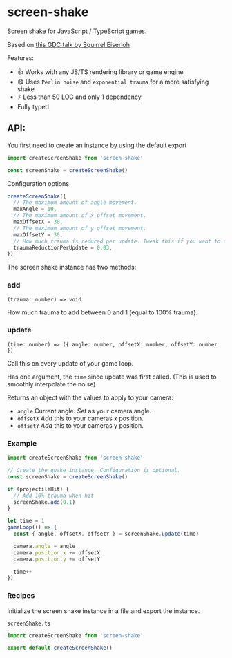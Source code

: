 # screen-shake

Screen shake for JavaScript / TypeScript games.

Based on [this GDC talk by Squirrel Eiserloh](https://www.youtube.com/watch?v=tu-Qe66AvtY)

Features:

- :+1: Works with any JS/TS rendering library or game engine
- :yum: Uses `Perlin noise` and `exponential trauma` for a more satisfying shake
- :zap: Less than 50 LOC and only 1 dependency
- Fully typed

## API:

You first need to create an instance by using the default export

```ts
import createScreenShake from 'screen-shake'

const screenShake = createScreenShake()
```

Configuration options

```ts
createScreenShake({
  // The maximum amount of angle movement.
  maxAngle = 10,
  // The maximum amount of x offset movement.
  maxOffsetX = 30,
  // The maximum amount of y offset movement.
  maxOffsetY = 30,
  // How much trauma is reduced per update. Tweak this if you want to change the duration of the screen shake. A higher value means a shorter duration.
  traumaReductionPerUpdate = 0.03,
})
```

The screen shake instance has two methods:

### add

`(trauma: number) => void`

How much trauma to add between 0 and 1 (equal to 100% trauma).

### update

`(time: number) => ({ angle: number, offsetX: number, offsetY: number })`

Call this on every update of your game loop.

Has one argument, the `time` since update was first called. (This is used to smoothly interpolate the noise)

Returns an object with the values to apply to your camera:

- `angle` Current angle. _Set_ as your camera angle.
- `offsetX` _Add_ this to your cameras x position.
- `offsetY` _Add_ this to your cameras y position.

### Example

```ts
import createScreenShake from 'screen-shake'

// Create the quake instance. Configuration is optional.
const screenShake = createScreenShake()

if (projectileHit) {
  // Add 10% trauma when hit
  screenShake.add(0.1)
}

let time = 1
gameLoop(() => {
  const { angle, offsetX, offsetY } = screenShake.update(time)

  camera.angle = angle
  camera.position.x += offsetX
  camera.position.y += offsetY

  time++
})
```

### Recipes

Initialize the screen shake instance in a file and export the instance.

`screenShake.ts`

```ts
import createScreenShake from 'screen-shake'

export default createScreenShake()
```
